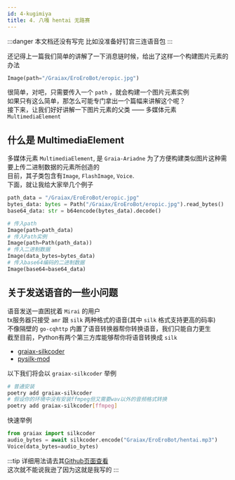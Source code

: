 ```yaml
---
id: 4-kugimiya
title: 4. 八嘎 hentai 无路赛
---
```


:::danger
本文档还没有写完  <Curtain>比如没准备好钉宫三连语音包</Curtain>
:::

还记得上一篇我们简单的讲解了一下消息链时候，给出了这样一个构建图片元素的办法
```python
Image(path="/Graiax/EroEroBot/eropic.jpg")
```
很简单，对吧，只需要传入一个 `path` ，就会构建一个图片元素实例  
如果只有这么简单，那怎么可能专门拿出一个篇幅来讲解这个呢？  
接下来，让我们好好讲解一下图片元素的父类 —— 多媒体元素 `MultimediaElement`


## 什么是 MultimediaElement
多媒体元素 `MultimediaElement`, 是 `Graia-Ariadne` 为了方便构建类似图片这种需要上传二进制数据的元素所创造的  
目前，其子类包含有`Image`, `FlashImage`, `Voice`.  
下面，就让<RubyCurtain up="举例狂魔">我</RubyCurtain>给大家举几个例子  
```python
path_data = "/Graiax/EroEroBot/eropic.jpg"
bytes_data: bytes = Path("/Graiax/EroEroBot/eropic.jpg").read_bytes()
base64_data: str = b64encode(bytes_data).decode()

# 传入path
Image(path=path_data)
# 传入Path实例
Image(path=Path(path_data))
# 传入二进制数据
Image(data_bytes=bytes_data)
# 传入base64编码的二进制数据
Image(base64=base64_data)
```


## 关于发送语音的一些小问题
语音发送一直困扰着 `Mirai` 的用户  
tx服务器只接受 `amr` 跟 `silk` 两种格式的语音(其中 `silk` 格式支持更高的码率)  
不像隔壁的 `go-cqhttp` 内置了语音转换器帮你转换语音，我们只能自力更生  
截至目前，Python有两个第三方库能够帮你将语音转换成 `silk`

- [graiax-silkcoder](https://pypi.org/project/graiax-silkcoder/)
- [pysilk-mod](https://pypi.org/project/pysilk-mod/)

以下我们将会以 `graiax-silkcoder` 举例  
```bash
# 普通安装
poetry add graiax-silkcoder
# 假设你的环境中没有安装ffmpeg但又需要wav以外的音频格式转换
poetry add graiax-silkcoder[ffmpeg]
```

快速举例
```python
from graiax import silkcoder
audio_bytes = await silkcoder.encode("Graiax/EroEroBot/hentai.mp3")
Voice(data_bytes=audio_bytes)
```
:::tip
详细用法请去其[Github页面查看](https://pypi.org/project/graiax-silkcoder/)  
这次就不能说我逊了因为<RubyCurtain up="我写的$h!t Mountain">这就是我写的</RubyCurtain>
:::